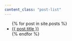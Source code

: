 ```yaml
---
content_class: "post-list"
---
```

<ul>
    {% for post in site.posts %}
        <li>
            <a class="postlink" href="{{ post.url }}">{{ post.title }}</a>
        </li>
    {% endfor %}
</ul>

